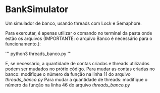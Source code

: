 # BankSimulator
Um simulador de banco, usando threads com Lock e Semaphore.

Para exercutar, é apenas utilizar o comando no terminal da pasta onde estão os arquivos (IMPORTANTE: o arquivo Banco é necessário para o funcionamento.):

'''
python3 threads_banco.py
'''

E, se necessário, a quantidade de contas criadas e threads utilizados podem ser mudados no próŕio código.
  Para mudar as contas criadas no banco: modifique o número da função na linha 11 do arquivo _threads_banco.py_
  Para mudar a quantidade de threads: modifique o número da função na linha 46 do arquivo _threads_banco.py_

